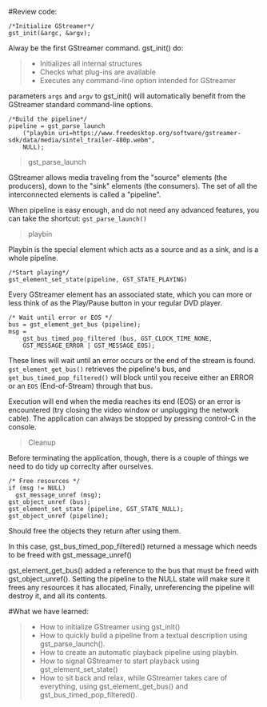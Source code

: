 #Review code:

```
/*Initialize GStreamer*/
gst_init(&argc, &argv);
```

Alway be the first GStreamer command. gst_init() do:

> - Initializes all internal structures
> - Checks what plug-ins are available
> - Executes any command-line option intended for GStreamer

parameters ```args``` and ```argv``` to gst_init() will automatically benefit from the GStreamer standard command-line options.

```
/*Build the pipeline*/
pipeline = gst_parse_launch
	("playbin uri=https://www.freedesktop.org/software/gstreamer-sdk/data/media/sintel_trailer-480p.webm",
	NULL);
```

> gst_parse_launch

GStreamer allows media traveling from the "source" elements (the producers), down to the "sink" elements (the consumers). The set of all the interconnected elements is called a "pipeline".

When pipeline is easy enough, and do not need any advanced features, you can take the shortcut: ```gst_parse_launch()```

> playbin

Playbin is the special element which acts as a source and as a sink, and is a whole pipeline.

```
/*Start playing*/
gst_element_set_state(pipeline, GST_STATE_PLAYING)

```

Every GStreamer element has an associated state, which you can more or less think of as the Play/Pause button in your regular DVD player.

```
/* Wait until error or EOS */
bus = gst_element_get_bus (pipeline);
msg =
    gst_bus_timed_pop_filtered (bus, GST_CLOCK_TIME_NONE,
    GST_MESSAGE_ERROR | GST_MESSAGE_EOS);
```

These lines will wait until an error occurs or the end of the stream is found. ```gst_element_get_bus()``` retrieves the pipeline's bus, and ```get_bus_timed_pop_filtered()``` will block until you receive either an ERROR or an ```EOS``` (End-of-Stream) through that bus.

Execution will end when the media reaches its end (EOS) or an error is encountered (try closing the video window or unplugging the network cable). The application can always be stopped by pressing control-C in the console.

> Cleanup

Before terminating the application, though, there is a couple of things we need to do tidy up correclty after ourselves.

```
/* Free resources */
if (msg != NULL)
  gst_message_unref (msg);
gst_object_unref (bus);
gst_element_set_state (pipeline, GST_STATE_NULL);
gst_object_unref (pipeline);
```

Should free the objects they return after using them.

In this case, gst_bus_timed_pop_filtered() returned a message which needs to be freed with gst_message_unref()

gst_element_get_bus() added a reference to the bus that must be freed with gst_object_unref(). Setting the pipeline to the NULL state will make sure it frees any resources it has allocated, Finally, unreferencing the pipeline will destroy it, and all its contents.

#What we have learned:

> - How to initialize GStreamer using gst_init()
> - How to quickly build a pipeline from a textual description using gst_parse_launch().
> - How to create an automatic playback pipeline using playbin.
> - How to signal GStreamer to start playback using gst_element_set_state()
> - How to sit back and relax, while GStreamer takes care of everything, using gst_element_get_bus() and gst_bus_timed_pop_filtered().